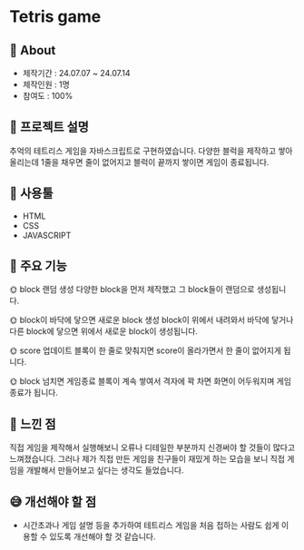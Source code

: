 # Tetris game

## 🔎 About
+ 제작기간 : 24.07.07 ~ 24.07.14
+ 제작인원 : 1명
+ 참여도 : 100%

## 📝 프로젝트 설명
추억의 테트리스 게임을 자바스크립트로 구현하였습니다. 다양한 블럭을 제작하고 쌓아 올리는데 1줄을 채우면 줄이 없어지고 블럭이 끝까지 쌓이면 게임이 종료됩니다.

## 🔧 사용툴
+ HTML
+ CSS
+ JAVASCRIPT

## 📌 주요 기능
🌞 block 랜덤 생성
다양한 block을 먼저 제작했고 그 block들이 랜덤으로 생성됩니다.

🌞 block이 바닥에 닿으면 새로운 block 생성
block이 위에서 내려와서 바닥에 닿거나 다른 block에 닿으면 위에서 새로운 block이 생성됩니다.

🌞 score 업데이트
블록이 한 줄로 맞춰지면 score이 올라가면서 한 줄이 없어지게 됩니다.

🌞 block 넘치면 게임종료
블록이 계속 쌓여서 격자에 꽉 차면 화면이 어두워지며 게임종료가 됩니다.

## 💬 느낀 점
직접 게임을 제작해서 실행해보니 오류나 디테일한 부분까지 신경써야 할 것들이 많다고 느껴졌습니다. 그러나 제가 직접 만든 게임을 친구들이 재밌게 하는 모습을 보니 직접 게임을 개발해서 만들어보고 싶다는 생각도 들었습니다.

## 😅 개선해야 할 점
+ 시간초과나 게임 설명 등을 추가하여 테트리스 게임을 처음 접하는 사람도 쉽게 이용할 수 있도록 개선해야 할 것 같습니다.
